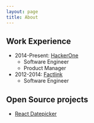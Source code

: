 ```yaml
---
layout: page
title: About
---
```


## Work Experience

- 2014-Present: [HackerOne](https://hackerone.com)
  - Software Engineer
  - Product Manager
- 2012-2014: [Factlink](https://factlink.com)
  - Software Engineer

## Open Source projects

- [React Datepicker](https://github.com/Hacker0x01/react-datepicker)